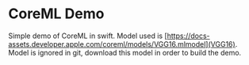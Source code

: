 # CoreML Demo

Simple demo of CoreML in swift. Model used is [https://docs-assets.developer.apple.com/coreml/models/VGG16.mlmodel](VGG16). Model is ignored in git, download this model in order to build the demo.
